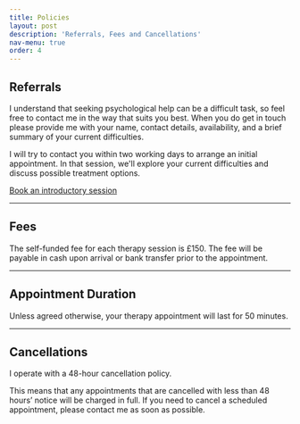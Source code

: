 ```yaml
---
title: Policies
layout: post
description: 'Referrals, Fees and Cancellations'
nav-menu: true
order: 4
---
```


## Referrals
I understand that seeking psychological help can be a difficult task, so feel free to contact me in the way that suits you best. When you do get in touch please provide me with your name, contact details, availability, and a brief summary of your current difficulties.

I will try to contact you within two working days to arrange an initial appointment. In that session, we'll explore your current difficulties and discuss possible treatment options.

<a href="https://calendly.com/bridget-site/15-minute-introductory-session" class="button scrolly">Book an introductory session</a>

<hr />

## Fees
The self-funded fee for each therapy session is £150. The fee will be payable in cash upon arrival or bank transfer prior to the appointment.

<hr />

## Appointment Duration
Unless agreed otherwise, your therapy appointment will last for 50 minutes.

<hr />

## Cancellations
I operate with a 48-hour cancellation policy.

This means that any appointments that are cancelled with less than 48 hours’ notice will be charged in full. If you need to cancel a scheduled appointment, please contact me as soon as possible.
